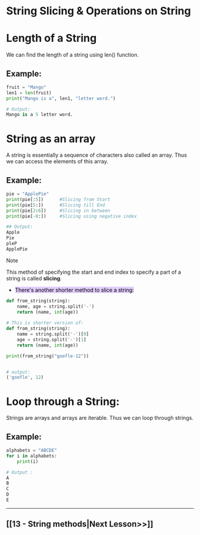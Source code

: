 # String Slicing & Operations on String
# Length of a String
We can find the length of a string using len() function.

## Example:
```python
fruit = "Mango"
len1 = len(fruit)
print("Mango is a", len1, "letter word.")

# Output:
Mango is a 5 letter word.

```
# String as an array
A string is essentially a sequence of characters also called an array. Thus we can access the elements of this array. 

## Example:
```python
pie = "ApplePie"
print(pie[:5])      #Slicing from Start
print(pie[5:])      #Slicing till End
print(pie[2:6])     #Slicing in between
print(pie[-8:])     #Slicing using negative index

## Output:
Apple
Pie
pleP
ApplePie
```
 
>[!Note]
> This method of specifying the start and end index to specify a part of a string is called __slicing__. 

- <mark style="background: #D2B3FFA6;">There's another shorter method to slice a string:</mark>
```python
def from_string(string):
	name, age = string.split('-')
	return (name, int(age)) 
	
# This is shorter version of:
def from_string(string):
    name = string.split('-')[0]
    age = string.split('-')[1]
    return (name, int(age)) 

print(from_string("goofle-12"))


# output:
('goofle', 12) 
```


# Loop through a String:
Strings are arrays and arrays are iterable. Thus we can loop through strings.
## Example:
```python
alphabets = "ABCDE"
for i in alphabets:
    print(i)

# Output :
A
B
C
D
E
```

---
## [[13 - String methods|Next Lesson>>]]